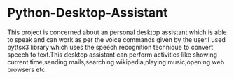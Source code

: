 # Python-Desktop-Assistant
This project is concerned about an personal desktop assistant which is able to speak and can work as per the voice commands given by the user.I used pyttsx3 library which uses the speech recognition technique to convert speech to text.This desktop assistant can perform activities like showing current time,sending mails,searching wikipedia,playing music,opening web browsers etc.
